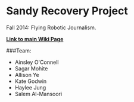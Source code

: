 Sandy Recovery Project
======================
Fall 2014: Flying Robotic Journalism.

**[Link to main Wiki Page](https://github.com/sagar-sm/sandy-recovery-project/wiki)**

###Team:

 * Ainsley O'Connell
 * Sagar Mohite
 * Allison Ye
 * Kate Godwin
 * Haylee Jung
 * Salem Al-Mansoori